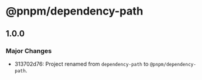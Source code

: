 # @pnpm/dependency-path

## 1.0.0

### Major Changes

- 313702d76: Project renamed from `dependency-path` to `@pnpm/dependency-path`.
